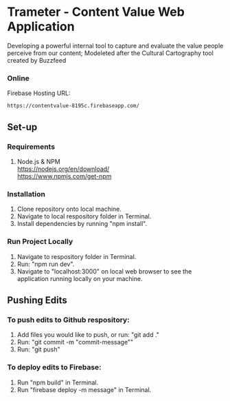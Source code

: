 # Trameter - Content Value Web Application
Developing a powerful internal tool to capture and evaluate the value people perceive from our content; Modeleted after the Cultural Cartography tool created by Buzzfeed 

### Online
Firebase Hosting URL:
```
https://contentvalue-8195c.firebaseapp.com/
```

## Set-up

### Requirements
1. Node.js & NPM <br>
https://nodejs.org/en/download/ <br> 
https://www.npmjs.com/get-npm

### Installation
1. Clone repository onto local machine.
2. Navigate to local respository folder in Terminal.
3. Install dependencies by running  "npm install".

### Run Project Locally
1. Navigate to respository folder in Terminal.
2. Run: "npm run dev". 
3. Navigate to "localhost:3000" on local web browser to see the application running locally on your machine.

## Pushing Edits

### To push edits to Github respository: 
1. Add files you would like to push, or run: "git add ."
2. Run: "git commit -m "commit-message""
3. Run: "git push"

### To deploy edits to Firebase:
1. Run "npm build" in Terminal. 
2. Run "firebase deploy -m message" in Terminal.